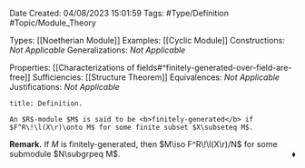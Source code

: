 <div class="topSpace"></div>

Date Created: 04/08/2023 15:01:59
Tags: #Type/Definition #Topic/Module_Theory

Types: [[Noetherian Module]]
Examples: [[Cyclic Module]]
Constructions: <i>Not Applicable</i>
Generalizations: <i>Not Applicable</i>

Properties: [[Characterizations of fields#^finitely-generated-over-field-are-free]]
Sufficiencies: [[Structure Theorem]]
Equivalences: <i>Not Applicable</i>
Justifications: <i>Not Applicable</i>

``` ad-Definition
title: Definition.

An $R$-module $M$ is said to be <b>finitely-generated</b> if $F^R\!\l(X\r)\onto M$ for some finite subset $X\subseteq M$.

```

<b>Remark.</b> If $M$ is finitely-generated, then $M\iso F^R\!\l(X\r)/N$ for some submodule $N\subgrpeq M$.<span style="float:right;">$\blacklozenge$</span>
